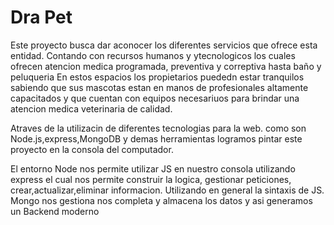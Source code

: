 <h1>Dra Pet </h2>


<p> Este proyecto busca dar aconocer los diferentes servicios que ofrece esta entidad. Contando con recursos humanos y ytecnologicos los cuales ofrecen atencion medica programada, preventiva y correptiva hasta  baño y peluqueria En estos espacios los propietarios puededn estar tranquilos sabiendo que sus mascotas estan en manos de profesionales altamente capacitados y que cuentan con equipos necesariuos para brindar una atencion medica veterinaria de calidad.</p>



<p>Atraves de la utilizacin de diferentes tecnologias para la web. como son Node.js,express,MongoDB y demas herramientas logramos pintar este proyecto en la consola del computador.</p>



 <p>El entorno Node nos permite utilizar JS en nuestro consola utilizando express el cual nos permite construir la logica, gestionar peticiones, crear,actualizar,eliminar informacion.  Utilizando en general la sintaxis de JS.  Mongo nos gestiona nos completa y almacena los datos y asi generamos  un Backend moderno</p>
